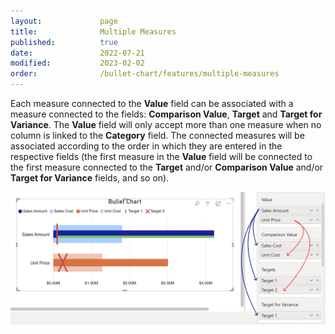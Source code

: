 ```yaml
---
layout:             page
title:              Multiple Measures
published:          true
date:               2022-07-21
modified:           2023-02-02
order:              /bullet-chart/features/multiple-measures
---
```


Each measure connected to the **Value** field can be associated with a measure connected to the fields: **Comparison Value**, **Target** and **Target for Variance**. The **Value** field will only accept more than one measure when no column is linked to the **Category** field.
The connected measures will be associated according to the order in which they are entered in the respective fields (the first measure in the **Value** field will be connected to the first measure connected to the **Target** and/or **Comparison Value** and/or **Target for Variance** fields, and so on). 

<img src="images/multiple-measures.png" width="700">